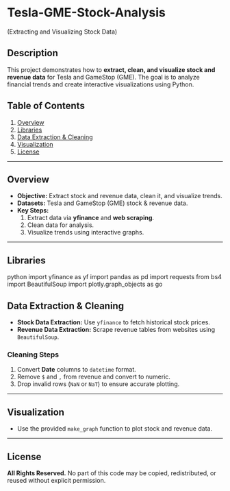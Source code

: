 # Tesla-GME-Stock-Analysis
(Extracting and Visualizing Stock Data)

## Description
This project demonstrates how to **extract, clean, and visualize stock and revenue data** for Tesla and GameStop (GME). The goal is to analyze financial trends and create interactive visualizations using Python.

## Table of Contents
1. [Overview](#overview)
2. [Libraries](#libraries)
3. [Data Extraction & Cleaning](#data-extraction--cleaning)
4. [Visualization](#visualization)
5. [License](#license)

---

## Overview
- **Objective:** Extract stock and revenue data, clean it, and visualize trends.  
- **Datasets:** Tesla and GameStop (GME) stock & revenue data.  
- **Key Steps:**  
  1. Extract data via **yfinance** and **web scraping**.  
  2. Clean data for analysis.  
  3. Visualize trends using interactive graphs.

---

## Libraries
python
import yfinance as yf
import pandas as pd
import requests
from bs4 import BeautifulSoup
import plotly.graph_objects as go

## Data Extraction & Cleaning

- **Stock Data Extraction:** Use `yfinance` to fetch historical stock prices.  
- **Revenue Data Extraction:** Scrape revenue tables from websites using `BeautifulSoup`.  

### Cleaning Steps
1. Convert **Date** columns to `datetime` format.  
2. Remove `$` and `,` from revenue and convert to numeric.  
3. Drop invalid rows (`NaN` or `NaT`) to ensure accurate plotting.

---

## Visualization

- Use the provided `make_graph` function to plot stock and revenue data.

---

## License

**All Rights Reserved.** No part of this code may be copied, redistributed, or reused without explicit permission.

